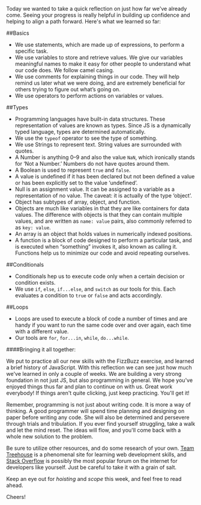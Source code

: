 Today we wanted to take a quick reflection on just how far we've already come. Seeing your progress is really helpful in building up confidence and helping to align a path forward. Here's what we learned so far:

##Basics

- We use statements, which are made up of expressions, to perform a specific task.
- We use variables to store and retrieve values. We give our variables meaningful names to make it easy for other people to understand what our code does. We follow camel casing.
- We use comments for explaining things in our code. They will help remind us later what we were doing, and are extremely beneficial for others trying to figure out what’s going on.
- We use operators to perform actions on variables or values.


##Types

- Programming languages have built-in data structures. These representation of values are known as types. Since JS is a dynamically typed language, types are determined automatically.
- We use the `typeof` operator to see the type of something.
- We use Strings to represent text. String values are surrounded with quotes.
- A Number is anything 0–9 and also the value `NaN`, which ironically stands for ‘Not a Number.’ Numbers do not have quotes around them.
- A Boolean is used to represent `true` and `false`.
- A value is undefined if it has been declared but not been defined a value or has been explicitly set to the value ‘undefined’.
- Null is an assignment value. It can be assigned to a variable as a representation of no value. The caveat: it is actually of the type ‘object’.
- Object has subtypes of array, object, and function.
- Objects are much like variables in that they are like containers for data values. The difference with objects is that they can contain multiple values, and are written as `name: value` pairs, also commonly referred to as `key: value`.
- An array is an object that holds values in numerically indexed positions.
- A function is a block of code designed to perform a particular task, and is executed when “something” invokes it, also known as calling it. Functions help us to minimize our code and avoid repeating ourselves.


##Conditionals

- Conditionals hep us to execute code only when a certain decision or condition exists.
- We use `if`, `else`, `if...else`, and `switch` as our tools for this. Each evaluates a condition to `true` or `false` and acts accordingly.


##Loops

- Loops are used to execute a block of code a number of times and are handy if you want to run the same code over and over again, each time with a different value.
- Our tools are `for`, `for...in`, `while`, `do...while`.


####Bringing it all together:

We put to practice all our new skills with the FizzBuzz exercise, and learned a brief history of JavaScript. With this reflection we can see just how much we've learned in only a couple of weeks. We are building a very strong foundation in not just JS, but also programming in general. We hope you've enjoyed things thus far and plan to continue on with us. Great work everybody! If things aren't quite clicking, just keep practicing. You'll get it!

Remember, programming is not just about writing code. It is more a way of thinking. A good programmer will spend time planning and designing on paper before writing any code. She will also be determined and persevere through trials and tribulation. If you ever find yourself struggling, take a walk and let the mind reset. The ideas will flow, and you'll come back with a whole new solution to the problem.

Be sure to utilize other resources, and do some research of your own. [Team Treehouse](http://referrals.trhou.se/sethshober) is a phenomenal site for learning web development skills, and [Stack Overflow](http://stackoverflow.com/) is possibly the most popular forum on the internet for developers like yourself. Just be careful to take it with a grain of salt.

Keep an eye out for *hoisting* and *scope* this week, and feel free to read ahead.

Cheers!
